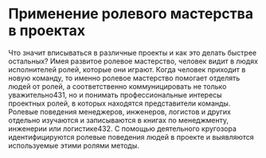 # Применение ролевого мастерства в проектах

Что значит вписываться в различные проекты и как это делать быстрее остальных?
Имея развитое ролевое мастерство, человек видит в людях исполнителей ролей, которые они играют. Когда человек приходит в новую команду, то именно ролевое мастерство помогает отделять людей от ролей, а соответственно коммуницировать не только уважительно431, но и понимать профессиональные интересы проектных ролей, в которых находятся представители команды. Ролевые поведения менеджеров, инженеров, логистов и других отдельно изучаются и записываются в книгах по менеджменту, инженерии или логистике432. С помощью деятельного кругозора идентифицируются ролевые поведения людей в проекте и выявляются используемые этими ролями методы.
